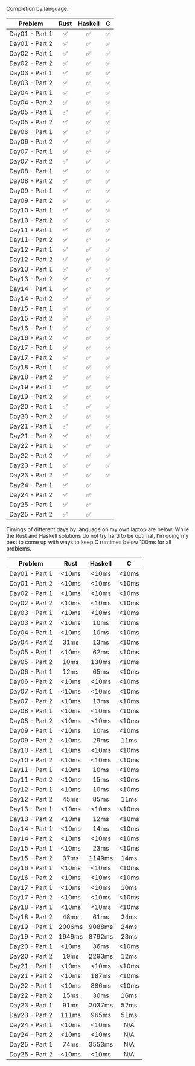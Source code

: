 Completion by language:

| Problem| Rust| Haskell| C|
| :---: | :---: | :---: | :---: |
| Day01 - Part 1 | ✅ | ✅ | ✅ |
| Day01 - Part 2 | ✅ | ✅ | ✅ |
| Day02 - Part 1 | ✅ | ✅ | ✅ |
| Day02 - Part 2 | ✅ | ✅ | ✅ |
| Day03 - Part 1 | ✅ | ✅ | ✅ |
| Day03 - Part 2 | ✅ | ✅ | ✅ |
| Day04 - Part 1 | ✅ | ✅ | ✅ |
| Day04 - Part 2 | ✅ | ✅ | ✅ |
| Day05 - Part 1 | ✅ | ✅ | ✅ |
| Day05 - Part 2 | ✅ | ✅ | ✅ |
| Day06 - Part 1 | ✅ | ✅ | ✅ |
| Day06 - Part 2 | ✅ | ✅ | ✅ |
| Day07 - Part 1 | ✅ | ✅ | ✅ |
| Day07 - Part 2 | ✅ | ✅ | ✅ |
| Day08 - Part 1 | ✅ | ✅ | ✅ |
| Day08 - Part 2 | ✅ | ✅ | ✅ |
| Day09 - Part 1 | ✅ | ✅ | ✅ |
| Day09 - Part 2 | ✅ | ✅ | ✅ |
| Day10 - Part 1 | ✅ | ✅ | ✅ |
| Day10 - Part 2 | ✅ | ✅ | ✅ |
| Day11 - Part 1 | ✅ | ✅ | ✅ |
| Day11 - Part 2 | ✅ | ✅ | ✅ |
| Day12 - Part 1 | ✅ | ✅ | ✅ |
| Day12 - Part 2 | ✅ | ✅ | ✅ |
| Day13 - Part 1 | ✅ | ✅ | ✅ |
| Day13 - Part 2 | ✅ | ✅ | ✅ |
| Day14 - Part 1 | ✅ | ✅ | ✅ |
| Day14 - Part 2 | ✅ | ✅ | ✅ |
| Day15 - Part 1 | ✅ | ✅ | ✅ |
| Day15 - Part 2 | ✅ | ✅ | ✅ |
| Day16 - Part 1 | ✅ | ✅ | ✅ |
| Day16 - Part 2 | ✅ | ✅ | ✅ |
| Day17 - Part 1 | ✅ | ✅ | ✅ |
| Day17 - Part 2 | ✅ | ✅ | ✅ |
| Day18 - Part 1 | ✅ | ✅ | ✅ |
| Day18 - Part 2 | ✅ | ✅ | ✅ |
| Day19 - Part 1 | ✅ | ✅ | ✅ |
| Day19 - Part 2 | ✅ | ✅ | ✅ |
| Day20 - Part 1 | ✅ | ✅ | ✅ |
| Day20 - Part 2 | ✅ | ✅ | ✅ |
| Day21 - Part 1 | ✅ | ✅ | ✅ |
| Day21 - Part 2 | ✅ | ✅ | ✅ |
| Day22 - Part 1 | ✅ | ✅ | ✅ |
| Day22 - Part 2 | ✅ | ✅ | ✅ |
| Day23 - Part 1 | ✅ | ✅ | ✅ |
| Day23 - Part 2 | ✅ | ✅ | ✅ |
| Day24 - Part 1 | ✅ | ✅ |   |
| Day24 - Part 2 | ✅ | ✅ |   |
| Day25 - Part 1 | ✅ | ✅ |   |
| Day25 - Part 2 | ✅ | ✅ |   |

Timings of different days by language on my own laptop are below. While the Rust and Haskell
solutions do not try hard to be optimal, I'm doing my best to come up with ways to keep C
runtimes below 100ms for all problems.

| Problem| Rust| Haskell| C|
| :---: | :---: | :---: | :---: |
| Day01 - Part 1 | <10ms | <10ms | <10ms |
| Day01 - Part 2 | <10ms | <10ms | <10ms |
| Day02 - Part 1 | <10ms | <10ms | <10ms |
| Day02 - Part 2 | <10ms | <10ms | <10ms |
| Day03 - Part 1 | <10ms | <10ms | <10ms |
| Day03 - Part 2 | <10ms | 10ms | <10ms |
| Day04 - Part 1 | <10ms | 10ms | <10ms |
| Day04 - Part 2 | 31ms | 13ms | <10ms |
| Day05 - Part 1 | <10ms | 62ms | <10ms |
| Day05 - Part 2 | 10ms | 130ms | <10ms |
| Day06 - Part 1 | 12ms | 65ms | <10ms |
| Day06 - Part 2 | <10ms | <10ms | <10ms |
| Day07 - Part 1 | <10ms | <10ms | <10ms |
| Day07 - Part 2 | <10ms | 13ms | <10ms |
| Day08 - Part 1 | <10ms | <10ms | <10ms |
| Day08 - Part 2 | <10ms | <10ms | <10ms |
| Day09 - Part 1 | <10ms | 10ms | <10ms |
| Day09 - Part 2 | <10ms | 29ms | 11ms |
| Day10 - Part 1 | <10ms | <10ms | <10ms |
| Day10 - Part 2 | <10ms | <10ms | <10ms |
| Day11 - Part 1 | <10ms | 10ms | <10ms |
| Day11 - Part 2 | <10ms | 15ms | <10ms |
| Day12 - Part 1 | <10ms | 10ms | <10ms |
| Day12 - Part 2 | 45ms | 85ms | 11ms |
| Day13 - Part 1 | <10ms | <10ms | <10ms |
| Day13 - Part 2 | <10ms | 12ms | <10ms |
| Day14 - Part 1 | <10ms | 14ms | <10ms |
| Day14 - Part 2 | <10ms | <10ms | <10ms |
| Day15 - Part 1 | <10ms | 23ms | <10ms |
| Day15 - Part 2 | 37ms | 1149ms | 14ms |
| Day16 - Part 1 | <10ms | <10ms | <10ms |
| Day16 - Part 2 | <10ms | <10ms | <10ms |
| Day17 - Part 1 | <10ms | <10ms | 10ms |
| Day17 - Part 2 | <10ms | <10ms | <10ms |
| Day18 - Part 1 | <10ms | <10ms | <10ms |
| Day18 - Part 2 | 48ms | 61ms | 24ms |
| Day19 - Part 1 | 2006ms | 9088ms | 24ms |
| Day19 - Part 2 | 1949ms | 8792ms | 23ms |
| Day20 - Part 1 | <10ms | 36ms | <10ms |
| Day20 - Part 2 | 19ms | 2293ms | 12ms |
| Day21 - Part 1 | <10ms | <10ms | <10ms |
| Day21 - Part 2 | <10ms | 187ms | <10ms |
| Day22 - Part 1 | <10ms | 886ms | <10ms |
| Day22 - Part 2 | 15ms | 30ms | 16ms |
| Day23 - Part 1 | 91ms | 2037ms | 52ms |
| Day23 - Part 2 | 111ms | 965ms | 51ms |
| Day24 - Part 1 | <10ms | <10ms | N/A |
| Day24 - Part 2 | <10ms | <10ms | N/A |
| Day25 - Part 1 | 74ms | 3553ms | N/A |
| Day25 - Part 2 | <10ms | <10ms | N/A |
